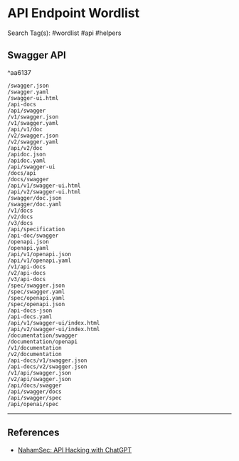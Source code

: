 # API Endpoint Wordlist

Search Tag(s): #wordlist #api #helpers

## Swagger API

^aa6137

```
/swagger.json
/swagger.yaml
/swagger-ui.html
/api-docs
/api/swagger
/v1/swagger.json
/v1/swagger.yaml
/api/v1/doc
/v2/swagger.json
/v2/swagger.yaml
/api/v2/doc
/apidoc.json
/apidoc.yaml
/api/swagger-ui
/docs/api
/docs/swagger
/api/v1/swagger-ui.html
/api/v2/swagger-ui.html
/swagger/doc.json
/swagger/doc.yaml
/v1/docs
/v2/docs
/v3/docs
/api/specification
/api-doc/swagger
/openapi.json
/openapi.yaml
/api/v1/openapi.json
/api/v1/openapi.yaml
/v1/api-docs
/v2/api-docs
/v3/api-docs
/spec/swagger.json
/spec/swagger.yaml
/spec/openapi.yaml
/spec/openapi.json
/api-docs-json
/api-docs.yaml
/api/v1/swagger-ui/index.html
/api/v2/swagger-ui/index.html
/documentation/swagger
/documentation/openapi
/v1/documentation
/v2/documentation
/api-docs/v1/swagger.json
/api-docs/v2/swagger.json
/v1/api/swagger.json
/v2/api/swagger.json
/api/docs/swagger
/api/swagger/docs
/api/swagger/spec
/api/openai/spec
```

---
## References

- [NahamSec: API Hacking with ChatGPT](https://www.youtube.com/watch?v=BTlUEWHRldk)
